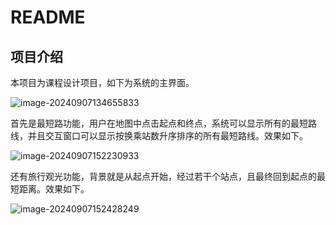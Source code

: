 # README

## 项目介绍

本项目为课程设计项目，如下为系统的主界面。

![image-20240907134655833](C:\Users\31223\AppData\Roaming\Typora\typora-user-images\image-20240907134655833.png)

首先是最短路功能，用户在地图中点击起点和终点，系统可以显示所有的最短路线，并且交互窗口可以显示按换乘站数升序排序的所有最短路线。效果如下。

![image-20240907152230933](C:\Users\31223\AppData\Roaming\Typora\typora-user-images\image-20240907152230933.png)

还有旅行观光功能，背景就是从起点开始，经过若干个站点，且最终回到起点的最短距离。效果如下。

![image-20240907152428249](C:\Users\31223\AppData\Roaming\Typora\typora-user-images\image-20240907152428249.png)
